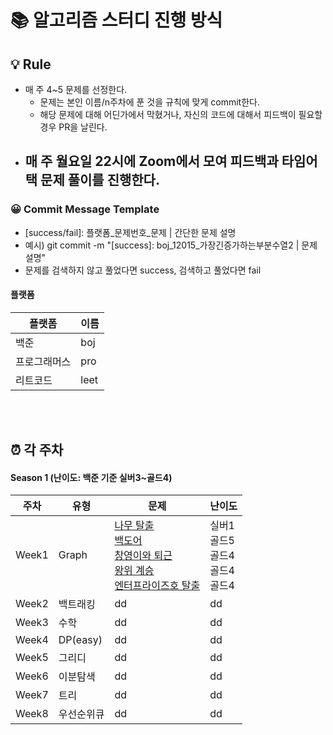 # 📚 알고리즘 스터디 진행 방식

## 💡 Rule
- 매 주 4~5 문제를 선정한다.
  - 문제는 본인 이름/n주차에 푼 것을 규칙에 맞게 commit한다.
  - 해당 문제에 대해 어딘가에서 막혔거나, 자신의 코드에 대해서 피드백이 필요할 경우 PR을 날린다.
- 매 주 월요일 22시에 Zoom에서 모여 피드백과 타임어택 문제 풀이를 진행한다.
  - 

### 😀 Commit Message Template
- [success/fail]: 플랫폼_문제번호_문제 | 간단한 문제 설명
- 예시) git commit -m "[success]: boj_12015_가장긴증가하는부분수열2 | 문제 설명"
- 문제를 검색하지 않고 풀었다면 success, 검색하고 풀었다면 fail

#### 플랫폼
|플랫폼|이름|
|---|---|
|백준|boj|
|프로그래머스|pro|
|리트코드|leet|

<br/><br/>

## ⏰ 각 주차
#### Season 1 (난이도: 백준 기준 실버3~골드4)
|   주차   |   유형   |   문제   |   난이도   |
|--------------|--------------|--------------|--------------|
|Week1|Graph|[나무 탈출](https://www.acmicpc.net/problem/15900) <br/> [백도어](https://www.acmicpc.net/problem/17396) <br/> [창영이와 퇴근](https://www.acmicpc.net/problem/22116) <br/> [왕위 계승](https://www.acmicpc.net/problem/5021) <br/> [엔터프라이즈호 탈출](https://www.acmicpc.net/problem/9505) <br/> |실버1 <br/> 골드5 <br/> 골드4 <br/> 골드4 <br/> 골드4 <br/>|
|Week2|백트래킹|dd|dd|
|Week3|수학|dd|dd|
|Week4|DP(easy)|dd|dd|
|Week5|그리디|dd|dd|
|Week6|이분탐색|dd|dd|
|Week7|트리|dd|dd|
|Week8|우선순위큐|dd|dd|
